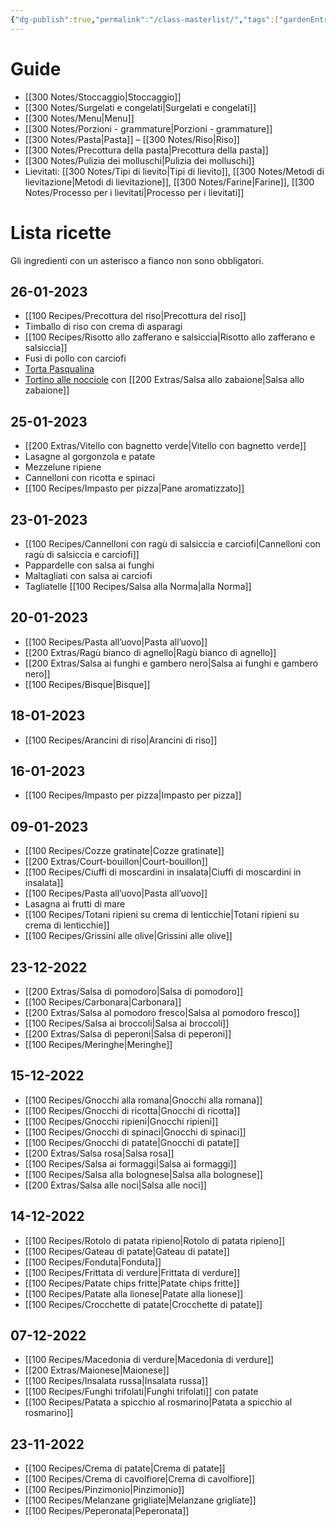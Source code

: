 ```yaml
---
{"dg-publish":true,"permalink":"/class-masterlist/","tags":["gardenEntry"]}
---
```


# Guide
- [[300 Notes/Stoccaggio\|Stoccaggio]]
- [[300 Notes/Surgelati e congelati\|Surgelati e congelati]]
- [[300 Notes/Menu\|Menu]]
- [[300 Notes/Porzioni - grammature\|Porzioni - grammature]]
- [[300 Notes/Pasta\|Pasta]] – [[300 Notes/Riso\|Riso]]
- [[300 Notes/Precottura della pasta\|Precottura della pasta]]
- [[300 Notes/Pulizia dei molluschi\|Pulizia dei molluschi]]
- Lievitati: [[300 Notes/Tipi di lievito\|Tipi di lievito]], [[300 Notes/Metodi di lievitazione\|Metodi di lievitazione]], [[300 Notes/Farine\|Farine]], [[300 Notes/Processo per i lievitati\|Processo per i lievitati]]
# Lista ricette
Gli ingredienti con un asterisco a fianco non sono obbligatori.
## 26-01-2023
- [[100 Recipes/Precottura del riso\|Precottura del riso]]
- Timballo di riso con crema di asparagi
- [[100 Recipes/Risotto allo zafferano e salsiccia\|Risotto allo zafferano e salsiccia]]
- Fusi di pollo con carciofi
- [Torta Pasqualina](https://ricette.giallozafferano.it/Torta-Pasqualina.html)
- [Tortino alle nocciole](https://ricette.giallozafferano.it/Torta-di-nocciole.html) con [[200 Extras/Salsa allo zabaione\|Salsa allo zabaione]]
## 25-01-2023
- [[200 Extras/Vitello con bagnetto verde\|Vitello con bagnetto verde]]
- Lasagne al gorgonzola e patate
- Mezzelune ripiene
- Cannelloni con ricotta e spinaci
- [[100 Recipes/Impasto per pizza\|Pane aromatizzato]]
## 23-01-2023
- [[100 Recipes/Cannelloni con ragù di salsiccia e carciofi\|Cannelloni con ragù di salsiccia e carciofi]]
- Pappardelle con salsa ai funghi
- Maltagliati con salsa ai carciofi
- Tagliatelle [[100 Recipes/Salsa alla Norma\|alla Norma]]
## 20-01-2023
- [[100 Recipes/Pasta all’uovo\|Pasta all’uovo]]
- [[200 Extras/Ragù bianco di agnello\|Ragù bianco di agnello]]
- [[200 Extras/Salsa ai funghi e gambero nero\|Salsa ai funghi e gambero nero]]
- [[100 Recipes/Bisque\|Bisque]]
## 18-01-2023
- [[100 Recipes/Arancini di riso\|Arancini di riso]]
## 16-01-2023
- [[100 Recipes/Impasto per pizza\|Impasto per pizza]]
## 09-01-2023
- [[100 Recipes/Cozze gratinate\|Cozze gratinate]]
- [[200 Extras/Court-bouillon\|Court-bouillon]]
- [[100 Recipes/Ciuffi di moscardini in insalata\|Ciuffi di moscardini in insalata]]
- [[100 Recipes/Pasta all’uovo\|Pasta all’uovo]]
- Lasagna ai frutti di mare
- [[100 Recipes/Totani ripieni su crema di lenticchie\|Totani ripieni su crema di lenticchie]]
- [[100 Recipes/Grissini alle olive\|Grissini alle olive]]
## 23-12-2022
- [[200 Extras/Salsa di pomodoro\|Salsa di pomodoro]]
- [[100 Recipes/Carbonara\|Carbonara]]
- [[200 Extras/Salsa al pomodoro fresco\|Salsa al pomodoro fresco]]
- [[100 Recipes/Salsa ai broccoli\|Salsa ai broccoli]]
- [[200 Extras/Salsa di peperoni\|Salsa di peperoni]]
- [[100 Recipes/Meringhe\|Meringhe]]
## 15-12-2022
- [[100 Recipes/Gnocchi alla romana\|Gnocchi alla romana]]
- [[100 Recipes/Gnocchi di ricotta\|Gnocchi di ricotta]]
- [[100 Recipes/Gnocchi ripieni\|Gnocchi ripieni]]
- [[100 Recipes/Gnocchi di spinaci\|Gnocchi di spinaci]]
- [[100 Recipes/Gnocchi di patate\|Gnocchi di patate]]
- [[200 Extras/Salsa rosa\|Salsa rosa]]
- [[100 Recipes/Salsa ai formaggi\|Salsa ai formaggi]]
- [[100 Recipes/Salsa alla bolognese\|Salsa alla bolognese]]
- [[200 Extras/Salsa alle noci\|Salsa alle noci]]
## 14-12-2022
- [[100 Recipes/Rotolo di patata ripieno\|Rotolo di patata ripieno]]
- [[100 Recipes/Gateau di patate\|Gateau di patate]]
- [[100 Recipes/Fonduta\|Fonduta]]
- [[100 Recipes/Frittata di verdure\|Frittata di verdure]]
- [[100 Recipes/Patate chips fritte\|Patate chips fritte]]
- [[100 Recipes/Patate alla lionese\|Patate alla lionese]]
- [[100 Recipes/Crocchette di patate\|Crocchette di patate]]
## 07-12-2022
- [[100 Recipes/Macedonia di verdure\|Macedonia di verdure]]
- [[200 Extras/Maionese\|Maionese]]
- [[100 Recipes/Insalata russa\|Insalata russa]]
- [[100 Recipes/Funghi trifolati\|Funghi trifolati]] con patate
- [[100 Recipes/Patata a spicchio al rosmarino\|Patata a spicchio al rosmarino]]
## 23-11-2022
- [[100 Recipes/Crema di patate\|Crema di patate]]
- [[100 Recipes/Crema di cavolfiore\|Crema di cavolfiore]]
- [[100 Recipes/Pinzimonio\|Pinzimonio]]
- [[100 Recipes/Melanzane grigliate\|Melanzane grigliate]]
- [[100 Recipes/Peperonata\|Peperonata]]